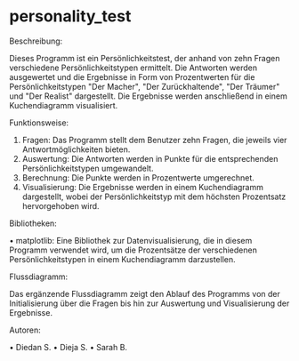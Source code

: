 # personality_test

Beschreibung:

Dieses Programm ist ein Persönlichkeitstest, der anhand von zehn Fragen verschiedene Persönlichkeitstypen ermittelt. Die Antworten werden ausgewertet und die Ergebnisse in Form von Prozentwerten für die Persönlichkeitstypen "Der Macher", "Der Zurückhaltende", "Der Träumer" und "Der Realist" dargestellt. Die Ergebnisse werden anschließend in einem Kuchendiagramm visualisiert.

Funktionsweise:

1.	Fragen: Das Programm stellt dem Benutzer zehn Fragen, die jeweils vier Antwortmöglichkeiten bieten.
2.	Auswertung: Die Antworten werden in Punkte für die entsprechenden Persönlichkeitstypen umgewandelt.
3.	Berechnung: Die Punkte werden in Prozentwerte umgerechnet.
4.	Visualisierung: Die Ergebnisse werden in einem Kuchendiagramm dargestellt, wobei der Persönlichkeitstyp mit dem höchsten Prozentsatz hervorgehoben wird.
   
Bibliotheken:

•	matplotlib: Eine Bibliothek zur Datenvisualisierung, die in diesem Programm verwendet wird, um die Prozentsätze der verschiedenen Persönlichkeitstypen in einem Kuchendiagramm darzustellen.

Flussdiagramm:

Das ergänzende Flussdiagramm zeigt den Ablauf des Programms von der Initialisierung über die Fragen bis hin zur Auswertung und Visualisierung der Ergebnisse.

Autoren:

•	Diedan S.
•	Dieja S.
•	Sarah B.
